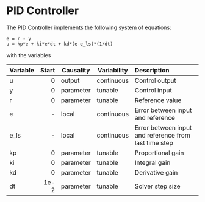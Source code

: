 # PID Controller

The PID Controller implements the following system of equations:

```
e = r - y
u = kp*e + ki*e*dt + kd*(e-e_ls)*(1/dt)
```

with the variables

| Variable | Start | Causality | Variability | Description
|:---------|------:|-----------|-------------|:---------------
| u        |     0 | output    | continuous  | Control output
| y        |     0 | parameter | tunable     | Control input
| r        |     0 | parameter | tunable     | Reference value
| e        |     - | local     | continuous  | Error between input and reference
| e_ls     |     - | local     | continuous  | Error between input and reference from last time step
| kp       |     0 | parameter | tunable     | Proportional gain
| ki       |     0 | parameter | tunable     | Integral gain
| kd       |     0 | parameter | tunable     | Derivative gain
| dt       |  1e-2 | parameter | tunable     | Solver step size

